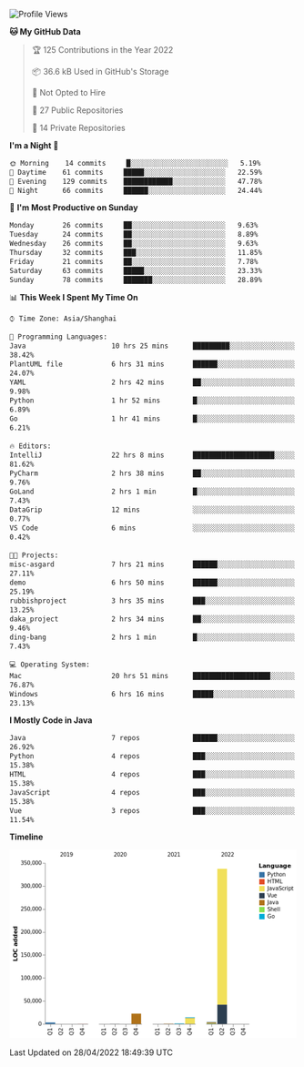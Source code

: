 <!--START_SECTION:waka-->
![Profile Views](http://img.shields.io/badge/Profile%20Views-1-blue)

**🐱 My GitHub Data** 

> 🏆 125 Contributions in the Year 2022
 > 
> 📦 36.6 kB Used in GitHub's Storage 
 > 
> 🚫 Not Opted to Hire
 > 
> 📜 27 Public Repositories 
 > 
> 🔑 14 Private Repositories  
 > 
**I'm a Night 🦉** 

```text
🌞 Morning    14 commits     █░░░░░░░░░░░░░░░░░░░░░░░░   5.19% 
🌆 Daytime    61 commits     █████░░░░░░░░░░░░░░░░░░░░   22.59% 
🌃 Evening    129 commits    ████████████░░░░░░░░░░░░░   47.78% 
🌙 Night      66 commits     ██████░░░░░░░░░░░░░░░░░░░   24.44%

```
📅 **I'm Most Productive on Sunday** 

```text
Monday       26 commits     ██░░░░░░░░░░░░░░░░░░░░░░░   9.63% 
Tuesday      24 commits     ██░░░░░░░░░░░░░░░░░░░░░░░   8.89% 
Wednesday    26 commits     ██░░░░░░░░░░░░░░░░░░░░░░░   9.63% 
Thursday     32 commits     ███░░░░░░░░░░░░░░░░░░░░░░   11.85% 
Friday       21 commits     ██░░░░░░░░░░░░░░░░░░░░░░░   7.78% 
Saturday     63 commits     █████░░░░░░░░░░░░░░░░░░░░   23.33% 
Sunday       78 commits     ███████░░░░░░░░░░░░░░░░░░   28.89%

```


📊 **This Week I Spent My Time On** 

```text
⌚︎ Time Zone: Asia/Shanghai

💬 Programming Languages: 
Java                     10 hrs 25 mins      █████████░░░░░░░░░░░░░░░░   38.42% 
PlantUML file            6 hrs 31 mins       ██████░░░░░░░░░░░░░░░░░░░   24.07% 
YAML                     2 hrs 42 mins       ██░░░░░░░░░░░░░░░░░░░░░░░   9.98% 
Python                   1 hr 52 mins        █░░░░░░░░░░░░░░░░░░░░░░░░   6.89% 
Go                       1 hr 41 mins        █░░░░░░░░░░░░░░░░░░░░░░░░   6.21%

🔥 Editors: 
IntelliJ                 22 hrs 8 mins       ████████████████████░░░░░   81.62% 
PyCharm                  2 hrs 38 mins       ██░░░░░░░░░░░░░░░░░░░░░░░   9.76% 
GoLand                   2 hrs 1 min         █░░░░░░░░░░░░░░░░░░░░░░░░   7.43% 
DataGrip                 12 mins             ░░░░░░░░░░░░░░░░░░░░░░░░░   0.77% 
VS Code                  6 mins              ░░░░░░░░░░░░░░░░░░░░░░░░░   0.42%

🐱‍💻 Projects: 
misc-asgard              7 hrs 21 mins       ██████░░░░░░░░░░░░░░░░░░░   27.11% 
demo                     6 hrs 50 mins       ██████░░░░░░░░░░░░░░░░░░░   25.19% 
rubbishproject           3 hrs 35 mins       ███░░░░░░░░░░░░░░░░░░░░░░   13.25% 
daka_project             2 hrs 34 mins       ██░░░░░░░░░░░░░░░░░░░░░░░   9.46% 
ding-bang                2 hrs 1 min         █░░░░░░░░░░░░░░░░░░░░░░░░   7.43%

💻 Operating System: 
Mac                      20 hrs 51 mins      ███████████████████░░░░░░   76.87% 
Windows                  6 hrs 16 mins       █████░░░░░░░░░░░░░░░░░░░░   23.13%

```

**I Mostly Code in Java** 

```text
Java                     7 repos             ██████░░░░░░░░░░░░░░░░░░░   26.92% 
Python                   4 repos             ███░░░░░░░░░░░░░░░░░░░░░░   15.38% 
HTML                     4 repos             ███░░░░░░░░░░░░░░░░░░░░░░   15.38% 
JavaScript               4 repos             ███░░░░░░░░░░░░░░░░░░░░░░   15.38% 
Vue                      3 repos             ███░░░░░░░░░░░░░░░░░░░░░░   11.54%

```


**Timeline**

![Chart not found](https://raw.githubusercontent.com/youtiaoguagua/youtiaoguagua/master/charts/bar_graph.png) 


 Last Updated on 28/04/2022 18:49:39 UTC
<!--END_SECTION:waka-->